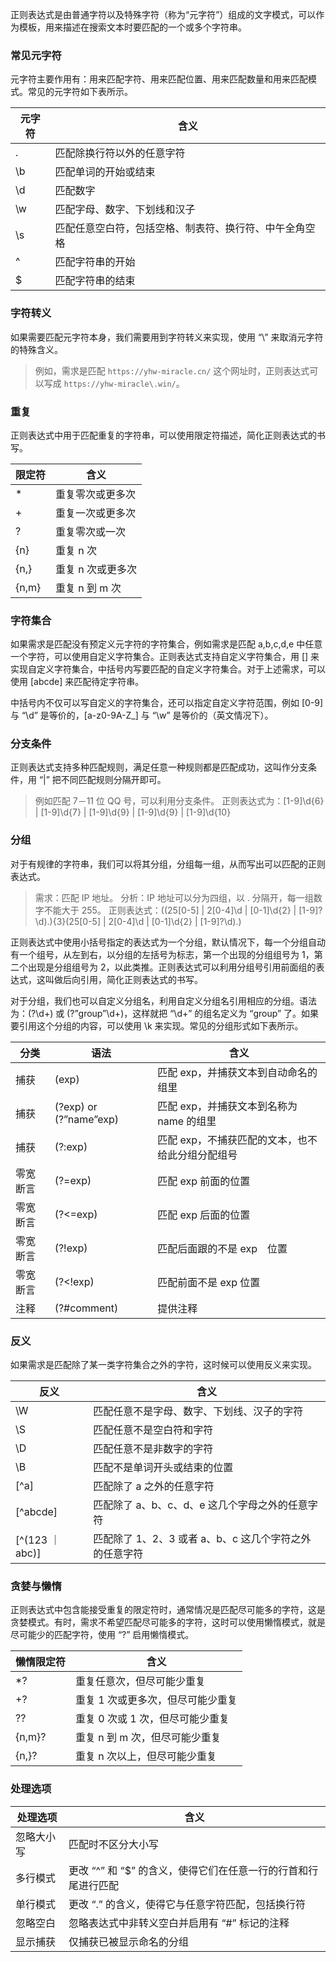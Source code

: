 正则表达式是由普通字符以及特殊字符（称为“元字符”）组成的文字模式，可以作为模板，用来描述在搜索文本时要匹配的一个或多个字符串。

### 常见元字符
元字符主要作用有：用来匹配字符、用来匹配位置、用来匹配数量和用来匹配模式。常见的元字符如下表所示。

| 元字符	 | 含义 |
| ------ | ------ |
| . | 匹配除换行符以外的任意字符 |
| \b | 匹配单词的开始或结束	|
| \d | 匹配数字	|
| \w | 匹配字母、数字、下划线和汉子 |
| \s | 匹配任意空白符，包括空格、制表符、换行符、中午全角空格 |
| ^ | 匹配字符串的开始 |
| $ | 匹配字符串的结束 |

### 字符转义
如果需要匹配元字符本身，我们需要用到字符转义来实现，使用 “\” 来取消元字符的特殊含义。

> 例如，需求是匹配 `https://yhw-miracle.cn/` 这个网址时，正则表达式可以写成 `https://yhw-miracle\.win/`。

### 重复
正则表达式中用于匹配重复的字符串，可以使用限定符描述，简化正则表达式的书写。

| 限定符 | 含义 |
| ------ | ------ |
| * | 重复零次或更多次 |
| + | 重复一次或更多次 |
| ? | 重复零次或一次 |
| {n} | 重复 n 次 |
| {n,} | 重复 n 次或更多次 |
| {n,m} | 重复 n 到 m 次 |

### 字符集合
如果需求是匹配没有预定义元字符的字符集合，例如需求是匹配 a,b,c,d,e 中任意一个字符，可以使用自定义字符集合。正则表达式支持自定义字符集合，用 [] 来实现自定义字符集合，中括号内写要匹配的自定义字符集合。对于上述需求，可以使用 [abcde] 来匹配待定字符串。

中括号内不仅可以写自定义的字符集合，还可以指定自定义字符范围，例如 [0-9] 与 “\d” 是等价的，[a-z0-9A-Z_] 与 “\w” 是等价的（英文情况下）。

### 分支条件
正则表达式支持多种匹配规则，满足任意一种规则都是匹配成功，这叫作分支条件，用 “|” 把不同匹配规则分隔开即可。

> 例如匹配 7－11 位 QQ 号，可以利用分支条件。
> 正则表达式为：[1-9]\d{6} | [1-9]\d{7} | [1-9]\d{9} | [1-9]\d{9} | [1-9]\d{10}

### 分组
对于有规律的字符串，我们可以将其分组，分组每一组，从而写出可以匹配的正则表达式。

> 需求：匹配 IP 地址。
> 分析：IP 地址可以分为四组，以 . 分隔开，每一组数字不能大于 255。
> 正则表达式：((25[0-5] | 2[0-4]\d | [0-1]\d{2} | [1-9]?\d).){3}(25[0-5] | 2[0-4]\d | [0-1]\d{2} | [1-9]?\d).)

正则表达式中使用小括号指定的表达式为一个分组，默认情况下，每一个分组自动有一个组号，从左到右，以分组的左括号为标志，第一个出现的分组组号为 1，第二个出现是分组组号为 2，以此类推。正则表达式可以利用分组号引用前面组的表达式，这叫做后向引用，简化正则表达式的书写。

对于分组，我们也可以自定义分组名，利用自定义分组名引用相应的分组。语法为：(?\d+) 或 (?”group”\d+)，这样就把 “\d+” 的组名定义为 “group” 了。如果要引用这个分组的内容，可以使用 \k 来实现。常见的分组形式如下表所示。

| 分类 | 语法 | 含义 |
| ------ | ------ | ------ |
| 捕获 | (exp) | 匹配 exp，并捕获文本到自动命名的组里 |
| 捕获 | (?exp) or (?”name”exp) | 匹配 exp，并捕获文本到名称为 name 的组里 |
| 捕获 | (?:exp) | 匹配 exp，不捕获匹配的文本，也不给此分组分配组号 |
| 零宽断言 | (?=exp) | 匹配 exp 前面的位置 |
| 零宽断言 | (?<=exp) | 匹配 exp 后面的位置 |
| 零宽断言 | (?!exp) | 匹配后面跟的不是 exp　位置 |
| 零宽断言 | (?<!exp) | 匹配前面不是 exp 位置 |
| 注释 | (?#comment) | 提供注释 |

### 反义
如果需求是匹配除了某一类字符集合之外的字符，这时候可以使用反义来实现。

| 反义 | 含义 |
| ------ | ------ |
| \W | 匹配任意不是字母、数字、下划线、汉子的字符 |
| \S | 匹配任意不是空白符和字符 |
| \D | 匹配任意不是非数字的字符 |
| \B | 匹配不是单词开头或结束的位置 |
| [^a] | 匹配除了 a 之外的任意字符 |
| [^abcde] | 匹配除了 a、b、c、d、e 这几个字母之外的任意字符 |
| [^(123 ｜ abc)] | 匹配除了 1、2、3 或者 a、b、c 这几个字符之外的任意字符 |

### 贪婪与懒惰
正则表达式中包含能接受重复的限定符时，通常情况是匹配尽可能多的字符，这是贪婪模式。有时，需求不希望匹配尽可能多的字符，这时可以使用懒惰模式，就是尽可能少的匹配字符，使用 “?” 启用懒惰模式。

| 懒惰限定符 | 含义 |
| ------ | ------ |
| *? | 重复任意次，但尽可能少重复 |
| +? | 重复 1 次或更多次，但尽可能少重复 |
| ?? | 重复 0 次或 1 次，但尽可能少重复 |
| {n,m}? | 重复 n 到 m 次，但尽可能少重复 |
| {n,}? | 重复 n 次以上，但尽可能少重复 |

### 处理选项

| 处理选项 | 含义 |
| ------ | ------ |
| 忽略大小写 | 匹配时不区分大小写 |
| 多行模式 | 更改 “^” 和 “$” 的含义，使得它们在任意一行的行首和行尾进行匹配 |
| 单行模式 | 更改 “.” 的含义，使得它与任意字符匹配，包括换行符 |
| 忽略空白 | 忽略表达式中非转义空白并启用有 “#” 标记的注释 |
| 显示捕获 | 仅捕获已被显示命名的分组 |
